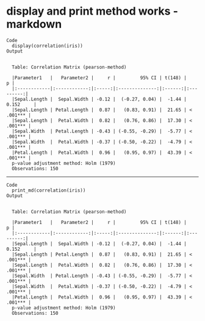 # display and print method works - markdown

    Code
      display(correlation(iris))
    Output
      
      
      Table: Correlation Matrix (pearson-method)
      
      |Parameter1   |   Parameter2 |     r |         95% CI | t(148) |         p |
      |:------------|:------------:|:-----:|:--------------:|:------:|:---------:|
      |Sepal.Length |  Sepal.Width | -0.12 |  (-0.27, 0.04) |  -1.44 | 0.152     |
      |Sepal.Length | Petal.Length |  0.87 |   (0.83, 0.91) |  21.65 | < .001*** |
      |Sepal.Length |  Petal.Width |  0.82 |   (0.76, 0.86) |  17.30 | < .001*** |
      |Sepal.Width  | Petal.Length | -0.43 | (-0.55, -0.29) |  -5.77 | < .001*** |
      |Sepal.Width  |  Petal.Width | -0.37 | (-0.50, -0.22) |  -4.79 | < .001*** |
      |Petal.Length |  Petal.Width |  0.96 |   (0.95, 0.97) |  43.39 | < .001*** |
      p-value adjustment method: Holm (1979)
      Observations: 150

---

    Code
      print_md(correlation(iris))
    Output
      
      
      Table: Correlation Matrix (pearson-method)
      
      |Parameter1   |   Parameter2 |     r |         95% CI | t(148) |         p |
      |:------------|:------------:|:-----:|:--------------:|:------:|:---------:|
      |Sepal.Length |  Sepal.Width | -0.12 |  (-0.27, 0.04) |  -1.44 | 0.152     |
      |Sepal.Length | Petal.Length |  0.87 |   (0.83, 0.91) |  21.65 | < .001*** |
      |Sepal.Length |  Petal.Width |  0.82 |   (0.76, 0.86) |  17.30 | < .001*** |
      |Sepal.Width  | Petal.Length | -0.43 | (-0.55, -0.29) |  -5.77 | < .001*** |
      |Sepal.Width  |  Petal.Width | -0.37 | (-0.50, -0.22) |  -4.79 | < .001*** |
      |Petal.Length |  Petal.Width |  0.96 |   (0.95, 0.97) |  43.39 | < .001*** |
      p-value adjustment method: Holm (1979)
      Observations: 150

